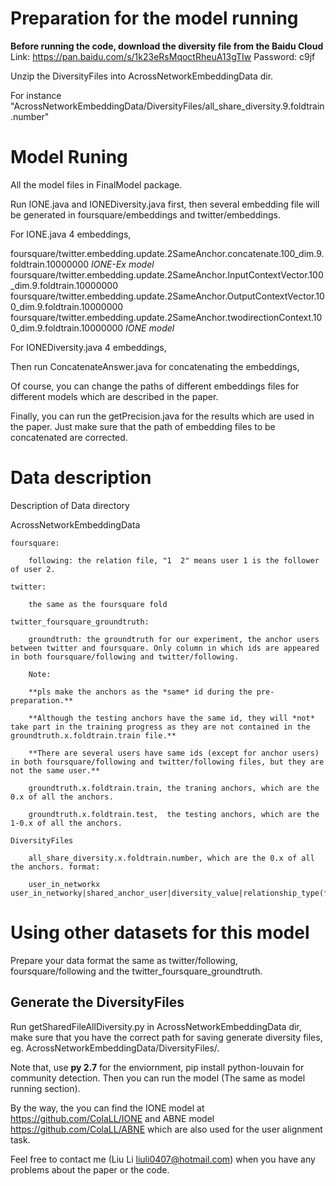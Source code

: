 # Preparation for the model running

**Before running the code, download the diversity file from the Baidu Cloud**  
Link: https://pan.baidu.com/s/1k23eRsMqoctRheuA13gTIw Password: c9jf 

Unzip the DiversityFiles into AcrossNetworkEmbeddingData dir. 

For instance "AcrossNetworkEmbeddingData/DiversityFiles/all_share_diversity.9.foldtrain.number" 

# Model  Runing

All the model files in FinalModel package.

Run IONE.java and IONEDiversity.java first, then several embedding file will be generated in foursquare/embeddings and twitter/embeddings. 

For IONE.java 4 embeddings,

foursquare/twitter.embedding.update.2SameAnchor.concatenate.100_dim.9.foldtrain.10000000                        *IONE-Ex model*
foursquare/twitter.embedding.update.2SameAnchor.InputContextVector.100_dim.9.foldtrain.10000000
foursquare/twitter.embedding.update.2SameAnchor.OutputContextVector.100_dim.9.foldtrain.10000000
foursquare/twitter.embedding.update.2SameAnchor.twodirectionContext.100_dim.9.foldtrain.10000000                *IONE model*

For IONEDiversity.java 4 embeddings,


Then run ConcatenateAnswer.java for concatenating the embeddings,


Of course, you can change the paths of different embeddings files for different models which are described in the paper.

Finally, you can run the getPrecision.java for the results which are used in the paper. Just make sure that the path of embedding files to be concatenated are corrected.


# Data description

Description of Data directory

AcrossNetworkEmbeddingData

	foursquare:
	
		following: the relation file, "1  2" means user 1 is the follower of user 2.  			   			
    
	twitter:
	
		the same as the foursquare fold
		
	twitter_foursquare_groundtruth:
	
		groundtruth: the groundtruth for our experiment, the anchor users between twitter and foursquare. Only column in which ids are appeared in both foursquare/following and twitter/following. 
    
		Note: 
		
		**pls make the anchors as the *same* id during the pre-preparation.**
		
		**Although the testing anchors have the same id, they will *not* take part in the training progress as they are not contained in the groundtruth.x.foldtrain.train file.**
		
		**There are several users have same ids (except for anchor users) in both foursquare/following and twitter/following files, but they are not the same user.**
		
		groundtruth.x.foldtrain.train, the traning anchors, which are the 0.x of all the anchors.
		
		groundtruth.x.foldtrain.test,  the testing anchors, which are the 1-0.x of all the anchors.
		
	DiversityFiles
	
		all_share_diversity.x.foldtrain.number, which are the 0.x of all the anchors. format:
		
		user_in_networkx user_in_networky|shared_anchor_user|diversity_value|relationship_type(follower/followee)

# Using other datasets for this model

Prepare your data format the same as twitter/following, foursquare/following and the twitter_foursquare_groundtruth.

## Generate the DiversityFiles

Run getSharedFileAllDiversity.py in AcrossNetworkEmbeddingData dir, make sure that you have the correct path for saving generate diversity files, eg. AcrossNetworkEmbeddingData/DiversityFiles/.

Note that, use **py 2.7** for the enviornment, pip install python-louvain for community detection. Then you can run the model (The same as model running section). 

By the way, the you can find the IONE model at https://github.com/ColaLL/IONE and ABNE model https://github.com/ColaLL/ABNE which are also used for the user alignment task.

Feel free to contact me (Liu Li liuli0407@hotmail.com) when you have any problems about the paper or the code.




